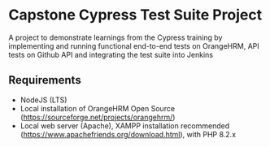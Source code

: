
# Capstone Cypress Test Suite Project

A project to demonstrate learnings from the Cypress training by implementing and running functional end-to-end tests on OrangeHRM, API tests on Github API and integrating the test suite into Jenkins

## Requirements
- NodeJS (LTS)
- Local installation of OrangeHRM Open Source (https://sourceforge.net/projects/orangehrm/)
- Local web server (Apache), XAMPP installation recommended (https://www.apachefriends.org/download.html), with PHP 8.2.x 
